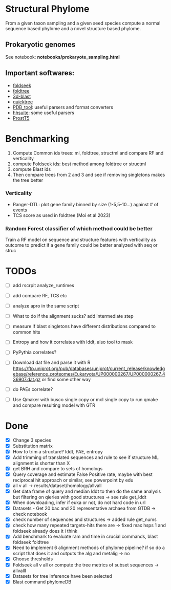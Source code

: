 # Structural Phylome

From a given taxon sampling and a given seed species compute a normal sequence based phylome and a novel structure based phylome.

## Prokaryotic genomes

See notebook: **notebooks/prokaryote_sampling.html**

## Important softwares:

* [foldseek](https://github.com/steineggerlab/foldseek)
* [foldtree](https://github.com/DessimozLab/fold_tree)
* [3d-blast](http://3d-blast.life.nctu.edu.tw/dbsas.php)
* [quicktree](https://github.com/khowe/quicktree)
* [PDB_tool](https://github.com/realbigws/PDB_Tool): useful parsers and format converters
* [hhsuite](https://github.com/soedinglab/hh-suite/tree/master): some useful parsers
* [ProstT5](https://github.com/mheinzinger/ProstT5)

# Benchmarking

1. Compute Common ids trees: ml, foldtree, structml and compare RF and verticality
2. compute Foldseek ids: best method among foldtree or structml
3. compute Blast ids
4. Then compare trees from 2 and 3 and see if removing singletons makes the tree better

### Verticality

- Ranger-DTL: plot gene family binned by size (1-5,5-10...) against # of events
- TCS score as used in foldtree (Moi et al 2023)


### Random Forest classifier of which method could be better

Train a RF model on sequence and structure features with verticality as outcome to predict if a gene family could be better analyzed with seq or struc

# TODOs

- [ ] add rscrpit analyze_runtimes
- [ ] add compare RF, TCS etc
- [ ] analyze apro in the same script

- [ ] What to do if the alignment sucks? add intermediate step

- [ ] measure if blast singletons have different distributions compared to common hits
- [ ] Entropy and how it correlates with lddt, also tool to mask
- [ ] PyPythia correlates?

- [ ] Download dat file and parse it with R https://ftp.uniprot.org/pub/databases/uniprot/current_release/knowledgebase/reference_proteomes/Eukaryota/UP000000267/UP000000267_436907.dat.gz or find some other way

- [ ] do PAEs correlate?
- [ ] Use Qmaker with busco single copy or mcl single copy to run qmake and compare resulting model with GTR

# Done

- [x] Change 3 species
- [x] Substitution matrix
- [x] How to trim a structure? lddt, PAE, entropy
- [X] Add trimming of translated sequences and rule to see if structure ML alignment is shorter than X
- [X] get BRH and compare to sets of homologs
- [X] Query coverage and estimate False Positive rate, maybe with best reciprocal hit approach or similar, see powerpoint by edu
- [x] all v all -> results/dataset/homology/allvall
- [x] Get data frame of query and median lddt to then do the same analysis but filtering on qieries with good structures -> see rule get_lddt
- [x] When downloading, infer if euka or not, do not hard code in url
- [x] Datasets - Get 20 bac and 20 representative archaea from GTDB -> check notebook
- [x] check number of sequences and structures -> added rule get_nums
- [x] check how many repeated targets-hits there are -> fixed max hsps 1 and foldseek already does it i think
- [x] Add benchmark to evaluate ram and time in crucial commands, blast foldseek foldtree
- [x] Need to implement 6 alignment methods of phylome pipeline? if so do a script that does it and outputs the alg and metalig -> no
- [x] Choose thresholds
- [x] Foldseek all v all or compute the tree metrics of subset sequences -> allvalll
- [x] Datasets for tree inference have been selected
- [x] Blast command phylomeDB
